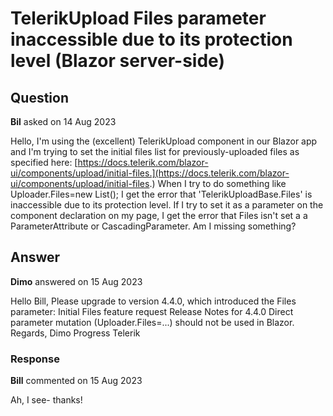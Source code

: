 # TelerikUpload Files parameter inaccessible due to its protection level (Blazor server-side)

## Question

**Bil** asked on 14 Aug 2023

Hello, I'm using the (excellent) TelerikUpload component in our Blazor app and I'm trying to set the initial files list for previously-uploaded files as specified here: [https://docs.telerik.com/blazor-ui/components/upload/initial-files.](https://docs.telerik.com/blazor-ui/components/upload/initial-files.) When I try to do something like Uploader.Files=new List<UploadFileInfo>(); I get the error that 'TelerikUploadBase<UploadFileInfo>.Files' is inaccessible due to its protection level. If I try to set it as a parameter on the component declaration on my page, I get the error that Files isn't set a a ParameterAttribute or CascadingParameter. Am I missing something?

## Answer

**Dimo** answered on 15 Aug 2023

Hello Bill, Please upgrade to version 4.4.0, which introduced the Files parameter: Initial Files feature request Release Notes for 4.4.0 Direct parameter mutation (Uploader.Files=...) should not be used in Blazor. Regards, Dimo Progress Telerik

### Response

**Bill** commented on 15 Aug 2023

Ah, I see- thanks!
